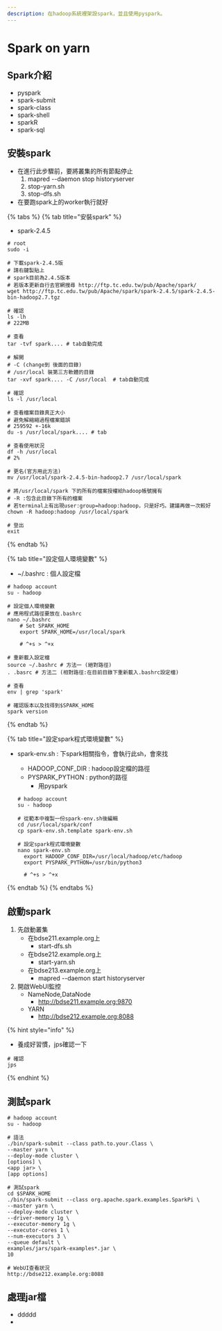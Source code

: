 ```yaml
---
description: 在hadoop系統裡架設spark，並且使用pyspark。
---
```


# Spark on yarn

## Spark介紹

* pyspark
* spark-submit
* spark-class
* spark-shell
* sparkR
* spark-sql

## 安裝spark

* 在進行此步驟前，要將叢集的所有節點停止
  1. mapred --daemon stop historyserver
  2. stop-yarn.sh
  3. stop-dfs.sh
* 在要跑spark上的worker執行就好

{% tabs %}
{% tab title="安裝spark" %}
* spark-2.4.5

```text
# root
sudo -i

# 下載spark-2.4.5版
# 請右鍵製貼上
# spark目前為2.4.5版本
# 若版本更新自行去官網搜尋 http://ftp.tc.edu.tw/pub/Apache/spark/
wget http://ftp.tc.edu.tw/pub/Apache/spark/spark-2.4.5/spark-2.4.5-bin-hadoop2.7.tgz

# 確認
ls -lh
# 222MB

# 查看
tar -tvf spark.... # tab自動完成

# 解開
# -C (change到 後面的目錄)
# /usr/local 裝第三方軟體的目錄
tar -xvf spark.... -C /usr/local  # tab自動完成

# 確認
ls -l /usr/local

# 查看檔案目錄真正大小
# 避免解縮縮過程檔案錯誤
# 259592 +-16k
du -s /usr/local/spark.... # tab

# 查看使用狀況
df -h /usr/local
# 2%

# 更名(官方用此方法)
mv /usr/local/spark-2.4.5-bin-hadoop2.7 /usr/local/spark

# 將/usr/local/spark 下的所有的檔案授權給hadoop帳號擁有
# -R :包含此目錄下所有的檔案
# 若terminal上有出現user:group=hadoop:hadoop，只是好巧。建議再做一次較好
chown -R hadoop:hadoop /usr/local/spark

# 登出
exit
```
{% endtab %}

{% tab title="設定個人環境變數" %}
* ~/.bashrc  : 個人設定檔

```text
# hadoop account
su - hadoop

# 設定個人環境變數
# 應用程式路徑要放在.bashrc
nano ~/.bashrc
 ​   # Set SPARK_HOME
    export SPARK_HOME=/usr/local/spark
    
    # ^+s > ^+x
    
# 重新載入設定檔
source ~/.bashrc # 方法一 (絕對路徑)
. .basrc # 方法二 (相對路徑:在目前目錄下重新載入.bashrc設定檔)

# 查看
env | grep 'spark'

# 確認版本以及找得到$SPARK_HOME
spark version
```
{% endtab %}

{% tab title="設定spark程式環境變數" %}
* spark-env.sh : 下spark相關指令，會執行此sh，會來找

  * HADOOP\_CONF\_DIR  : hadoop設定檔的路徑
  * PYSPARK\_PYTHON     : python的路徑
    * 用pyspark

  ```text
  # hadoop account
  su - hadoop

  # 從範本中複製一份spark-env.sh後編輯
  cd /usr/local/spark/conf
  cp spark-env.sh.template spark-env.sh 

  # 設定spark程式環境變數
  nano spark-env.sh
  	export HADOOP_CONF_DIR=/usr/local/hadoop/etc/hadoop
    export PYSPARK_PYTHON=/usr/bin/python3
  
    # ^+s > ^+x
  ```
{% endtab %}
{% endtabs %}

## 啟動spark

1. 先啟動叢集
   * 在bdse211.example.org上
     * start-dfs.sh
   * 在bdse212.example.org上
     * start-yarn.sh
   * 在bdse213.example.org上
     * mapred --daemon start historyserver
2. 開啟WebUI監控
   * NameNode,DataNode
     * http://bdse211.example.org:9870
   * YARN
     * http://bdse212.example.org:8088

{% hint style="info" %}
* 養成好習慣，jps確認一下

```text
# 確認
jps
```
{% endhint %}

## 測試spark

```text
# hadoop account
su - hadoop

# 語法
./bin/spark-submit --class path.to.your.Class \
--master yarn \
--deploy-mode cluster \
[options] \
<app jar> \
[app options]

# 測試spark
cd $SPARK_HOME
./bin/spark-submit --class org.apache.spark.examples.SparkPi \
--master yarn \
--deploy-mode cluster \
--driver-memory 1g \
--executor-memory 1g \
--executor-cores 1 \
--num-executors 3 \
--queue default \
examples/jars/spark-examples*.jar \
10

# WebUI查看狀況
http://bdse212.example.org:8088
```

## 處理jar檔

* ddddd
* 
